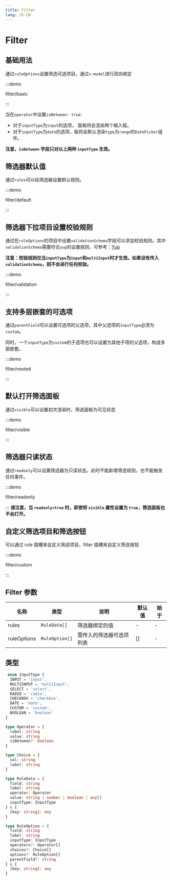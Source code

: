 ```yaml
---
title: Filter
lang: zh-CN
---
```


# Filter

<script setup>
const demos = import.meta.globEager('../../../demos/panda-ui/filter/*/*.vue')
</script>

## 基础用法

通过`ruleOptions`设置筛选可选项目，通过`v-model`进行双向绑定

:::demo

filter/basic

:::

当在`operator`中设置`isBetween: true`:

- 对于`inputType`为`input`的选项， 面板将会渲染两个输入框。
- 对于`inputType`为`date`的选项，板将会默认渲染`type`为`range`的`DatePicker`组件。

**注意，`isBetween` 字段只对以上两种 `inputType` 生效。**

## 筛选器默认值

通过`rules`可以给筛选器设置默认规则。

:::demo

filter/default

:::

## 筛选器下拉项目设置校验规则

通过在`ruleOptions`的项目中设置`validationSchema`字段可以添加校验规则。其中`validationSchema`需要符合`yup`的设置规则，可参考：[Yup](https://www.npmjs.com/package/yup)

**注意：校验规则仅当`inputType`为`input`和`multiInput`时才生效。如果没有传入`validationSchema`，则不会进行任何校验。**

:::demo

filter/validation

:::

## 支持多层嵌套的可选项

通过`parentField`可以设置可选项的父选项，其中父选项的`inputType`必须为`custom`。

同时，一个`inputType`为`custom`的子选项也可以设置为其他子项的父选项，构成多层嵌套。

:::demo

filter/nested

:::

## 默认打开筛选面板

通过`visible`可以设置初次渲染时，筛选面板为可见状态

:::demo

filter/visible

:::

## 筛选器只读状态

通过`readonly`可以设置筛选器为只读状态。此时不能新增筛选规则，也不能触发任何事件。

:::demo

filter/readonly

:::
**请注意，当 `readonly=true` 时，即使将 `visible` 属性设置为 `true`，筛选面板也不会打开。**

## 自定义筛选项目和筛选按钮

可以通过 rule 插槽来自定义筛选项目，filter 插槽来自定义筛选按钮

:::demo

filter/custom

:::

## Filter 参数

| 名称        | 类型           | 说明                     | 默认值 | 始于 |
| ----------- | -------------- | ------------------------ | ------ | ---- |
| rules       | `RuleData[]`   | 筛选器绑定的值           | -      | -    |
| ruleOptions | `RuleOption[]` | 需传入的筛选器可选项列表 | []     | -    |

## 类型

```ts
 enum InputType {
  INPUT = 'input',
  MULTIINPUT = 'multiInput',
  SELECT = 'select',
  RADIO = 'radio',
  CHECKBOX = 'checkbox',
  DATE = 'date',
  CUSTOM = 'custom',
  BOOLEAN = 'boolean'
}

type Operator = {
  label: string
  value: string
  isBetween?: boolean
}

type Choice = {
  val: string
  label: string
}

type RuleData = {
  field: string
  label: string
  operator: Operator
  value: string | number | boolean | any[]
  inputType: InputType
} & {
  [key: string]: any
}

type RuleOption = {
  field: string
  label: string
  inputType: InputType
  operators?: Operator[]
  choices?: Choice[]
  options?: RuleOption[]
  parentField?: string
} & {
  [key: string]: any
}
```
